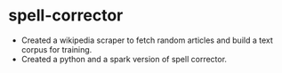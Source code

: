 # spell-corrector
* Created a wikipedia scraper to fetch random articles and build a text corpus for training.
* Created a python and a spark version of spell corrector.
